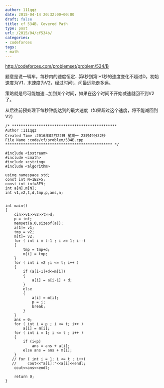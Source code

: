 ```yaml
---
author: 111qqz
date: 2015-04-14 20:32:00+00:00
draft: false
title: cf 534B. Covered Path
type: post
url: /2015/04/cf534b/
categories:
- codeforces
tags:
- math
---
```


http://codeforces.com/problemset/problem/534/B

题意是说一辆车，每秒内的速度恒定...第I秒到第I+1秒的速度变化不超过D。初始速度为V1，末速度为V2，经过时间t，问最远能走多远。




策略就是尽可能加速...加到某个时间，如果在这个时间不开始减速就回不到V2了。




从后往前预处理下每秒钟能达到的最大速度（如果超过这个速度，将不能减回到V2）


 

    
    /* ***********************************************
    Author :111qqz
    Created Time :2016年02月22日 星期一 23时49分32秒
    File Name :code/cf/problem/534B.cpp
    ************************************************ */
    
    #include <iostream>
    #include <cmath>
    #include <cstring>
    #include <algorithm>
    
    using namespace std;
    const int N=1E2+5;
    const int inf=8E9;
    int a[N],m[N];
    int v1,v2,t,d,tmp,p,ans,n;
    
    
    int main()
    {
        cin>>v1>>v2>>t>>d;
        p = inf;
        memset(a,0,sizeof(a));
        a[1]= v1;
        tmp = v2;
        m[t]= v2;
        for ( int i = t-1 ; i >= 1; i--)
        {
            tmp = tmp+d;
            m[i] = tmp;
        }
        for ( int i =2 ;i <= t; i++ )
        {
            if (a[i-1]+d<=m[i])
            {
                a[i] = a[i-1] + d;
            }
            else
            {
                a[i] = m[i];
                p = i;
                break;
            }
        }
        ans = 0;
        for ( int i = p ; i <= t; i++ )
            a[i] = m[i];
        for ( int i = 1; i <= t ; i++ )
        {
            if (i<p)
                ans = ans + a[i];
            else ans = ans + m[i];
        }
       // for ( int i = 1; i <= t ; i++)
       //     cout<<"a[i]:"<<a[i]<<endl;
        cout<<ans<<endl;
    
        return 0;
    }



